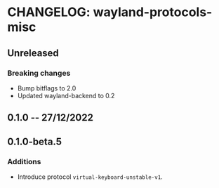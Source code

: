 # CHANGELOG: wayland-protocols-misc

## Unreleased

### Breaking changes

- Bump bitflags to 2.0
- Updated wayland-backend to 0.2

## 0.1.0 -- 27/12/2022

## 0.1.0-beta.5

### Additions

- Introduce protocol `virtual-keyboard-unstable-v1`.
